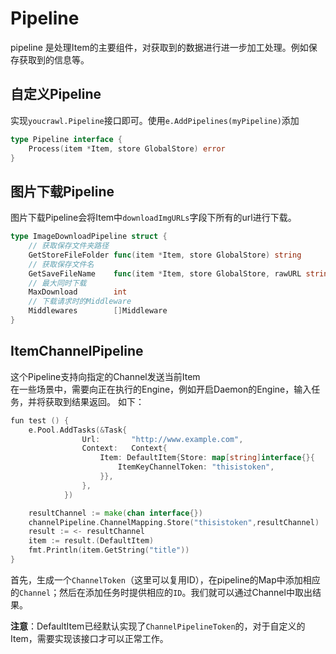 # Pipeline
pipeline 是处理Item的主要组件，对获取到的数据进行进一步加工处理。例如保存获取到的信息等。

## 自定义Pipeline

实现`youcrawl.Pipeline`接口即可。使用`e.AddPipelines(myPipeline)`添加
```go
type Pipeline interface {
	Process(item *Item, store GlobalStore) error
}
```

## 图片下载Pipeline
图片下载Pipeline会将Item中`downloadImgURLs`字段下所有的url进行下载。
```go
type ImageDownloadPipeline struct {
    // 获取保存文件夹路径
    GetStoreFileFolder func(item *Item, store GlobalStore) string
    // 获取保存文件名
    GetSaveFileName    func(item *Item, store GlobalStore, rawURL string) string
    // 最大同时下载
    MaxDownload        int
    // 下载请求时的Middleware
	Middlewares        []Middleware
}
```

## ItemChannelPipeline
这个Pipeline支持向指定的Channel发送当前Item  
在一些场景中，需要向正在执行的Engine，例如开启Daemon的Engine，输入任务，并将获取到结果返回。
如下：
```go
fun test () {
    e.Pool.AddTasks(&Task{
                Url:       "http://www.example.com",
                Context:   Context{
                    Item: DefaultItem{Store: map[string]interface{}{
                        ItemKeyChannelToken: "thisistoken",
                    }},
                },
            })

    resultChannel := make(chan interface{})
    channelPipeline.ChannelMapping.Store("thisistoken",resultChannel)
    result := <- resultChannel
    item := result.(DefaultItem)
    fmt.Println(item.GetString("title"))
}
```
首先，生成一个`ChannelToken`（这里可以复用ID），在pipeline的Map中添加相应的`Channel`；然后在添加任务时提供相应的`ID`。我们就可以通过Channel中取出结果。

**注意**：DefaultItem已经默认实现了`ChannelPipelineToken`的，对于自定义的Item，需要实现该接口才可以正常工作。
